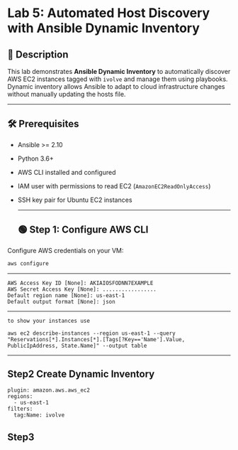 # Lab 5: Automated Host Discovery with Ansible Dynamic Inventory

## 🔹 Description
This lab demonstrates **Ansible Dynamic Inventory** to automatically discover AWS EC2 instances tagged with `ivolve` and manage them using playbooks.  
Dynamic inventory allows Ansible to adapt to cloud infrastructure changes without manually updating the hosts file.

---

## 🛠 Prerequisites

- Ansible >= 2.10  
- Python 3.6+  
- AWS CLI installed and configured  
- IAM user with permissions to read EC2 (`AmazonEC2ReadOnlyAccess`)  
- SSH key pair for Ubuntu EC2 instances

  ---

  ## 🟢 Step 1: Configure AWS CLI

Configure AWS credentials on your VM:

```bash
aws configure
```
---

```
AWS Access Key ID [None]: AKIAIOSFODNN7EXAMPLE
AWS Secret Access Key [None]: .................
Default region name [None]: us-east-1
Default output format [None]: json
```

---
```
to show your instances use

aws ec2 describe-instances --region us-east-1 --query "Reservations[*].Instances[*].[Tags[?Key=='Name'].Value, PublicIpAddress, State.Name]" --output table

```

---


## Step2 Create Dynamic Inventory

```
plugin: amazon.aws.aws_ec2
regions:
  - us-east-1
filters:
  tag:Name: ivolve
```

## Step3 


